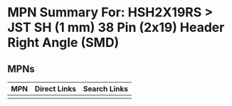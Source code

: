 



# MPN Summary For: HSH2X19RS > JST SH (1 mm) 38 Pin (2x19) Header Right Angle (SMD)

## MPNs
  

|MPN|Direct Links|Search Links|
| :--- | :--- | :--- |
||||
